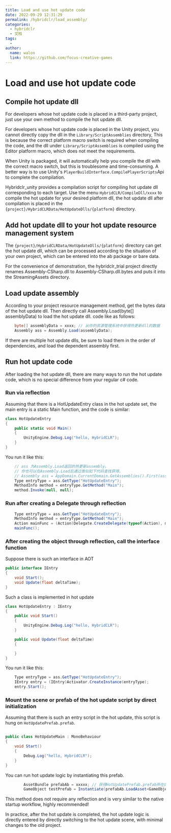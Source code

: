 ```yaml
---
title: Load and use hot update code
date: 2022-09-29 12:31:29
permalink: /hybridclr/load_assembly/
categories:
  - hybridclr
  - 文档
tags:
  - 
author: 
  name: walon
  link: https://github.com/focus-creative-games
---
```


# Load and use hot update code

## Compile hot update dll

For developers whose hot update code is placed in a third-party project, just use your own method to compile the hot update dll.

For developers whose hot update code is placed in the Unity project, you cannot directly copy the dll in the `Library/ScriptAssemblies` directory,
This is because the correct platform macro switch is required when compiling the code, and the dll under `Library/ScriptAssemblies` is compiled using the Editor platform macro, which does not meet the requirements.

When Unity is packaged, it will automatically help you compile the dll with the correct macro switch, but this is troublesome and time-consuming. A better way is to use Unity's `PlayerBuildInterface.CompilePlayerScripts`Api to complete the compilation.

Hybridclr_unity provides a compilation script for compiling hot update dll corresponding to each target. Use the menu `HybridCLR/CompileDll/xxxx` to compile the hot update for your desired platform
dll, the hot update dll after compilation is placed in the `{project}/HybridCLRData/HotUpdateDlls/{platform}` directory.

## Add hot update dll to your hot update resource management system

The `{project}/HybridCLRData/HotUpdateDlls/{platform}` directory can get the hot update dll, which can be processed according to the situation of your own project, which can be entered into the ab package or bare data.

For the convenience of demonstration, the hybridclr_trial project directly renames Assembly-CSharp.dll to Assembly-CSharp.dll.bytes and puts it into the StreamingAssets directory.

## Load update assembly

According to your project resource management method, get the bytes data of the hot update dll. Then directly call Assembly.Load(byte[] assemblyData) to load the hot update dll. code like
as follows:

```csharp
    byte[] assemblyData = xxxx; // 从你的资源管理系统中获得热更新dll的数据
    Assembly ass = Assembly.Load(assemblyData);
```

If there are multiple hot update dlls, be sure to load them in the order of dependencies, and load the dependent assembly first.

## Run hot update code

After loading the hot update dll, there are many ways to run the hot update code, which is no special difference from your regular c# code.

### Run via reflection

Assuming that there is a HotUpdateEntry class in the hot update set, the main entry is a static Main function, and the code is similar:

```csharp
class HotUpdateEntry
{
    public static void Main()
    {
        UnityEngine.Debug.Log("hello, HybridCLR");
    }
}
```


You run it like this:

```csharp
    // ass 为Assembly.Load返回的热更新assembly。
    // 你也可以在Assembly.Load后通过类似如下代码查找获得。
    // Assembly ass = AppDomain.CurrentDomain.GetAssemblies().First(assembly => assembly.GetName().Name == "Assembly-CSharp");
    Type entryType = ass.GetType("HotUpdateEntry");
    MethodInfo method = entryType.GetMethod("Main");
    method.Invoke(null, null);
```

### Run after creating a Delegate through reflection

```csharp
    Type entryType = ass.GetType("HotUpdateEntry");
    MethodInfo method = entryType.GetMethod("Main");
    Action mainFunc = (Action)Delegate.CreateDelegate(typeof(Action), method);
    mainFunc();
```

### After creating the object through reflection, call the interface function

Suppose there is such an interface in AOT

```csharp
public interface IEntry
{
    void Start();
    void Update(float deltaTime);
}
```

Such a class is implemented in hot update

```csharp
class HotUpdateEntry : IEntry
{
    public void Start()
    {
        UnityEngine.Debug.Log("hello, HybridCLR");
    }

    public void Update(float deltaTime)
    {

    }
}
```

You run it like this:

```csharp
    Type entryType = ass.GetType("HotUpdateEntry");
    IEntry entry = (IEntry)Activator.CreateInstance(entryType);
    entry.Start();
```

### Mount the scene or prefab of the hot update script by direct initialization

Assuming that there is such an entry script in the hot update, this script is hung on `HotUpdatePrefab.prefab`.

```csharp

public class HotUpdateMain : MonoBehaviour
{
    void Start()
    {
        Debug.Log("hello, HybridCLR");
    }
}

```

You can run hot update logic by instantiating this prefab.

```csharp
        AssetBundle prefabAb = xxxxx; // 获得HotUpdatePrefab.prefab所在的AssetBundle
        GameObject testPrefab = Instantiate(prefabAb.LoadAsset<GameObject>("HotUpdatePrefab.prefab"));
```

This method does not require any reflection and is very similar to the native startup workflow, highly recommended!

In practice, after the hot update is completed, the hot update logic is directly entered by directly switching to the hot update scene, with minimal changes to the old project.

